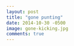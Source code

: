 ```yaml
---
layout: post
title: "gone punting"
date: 2014-10-30 -0500
image: gone-kicking.jpg
comments: true
---
```



